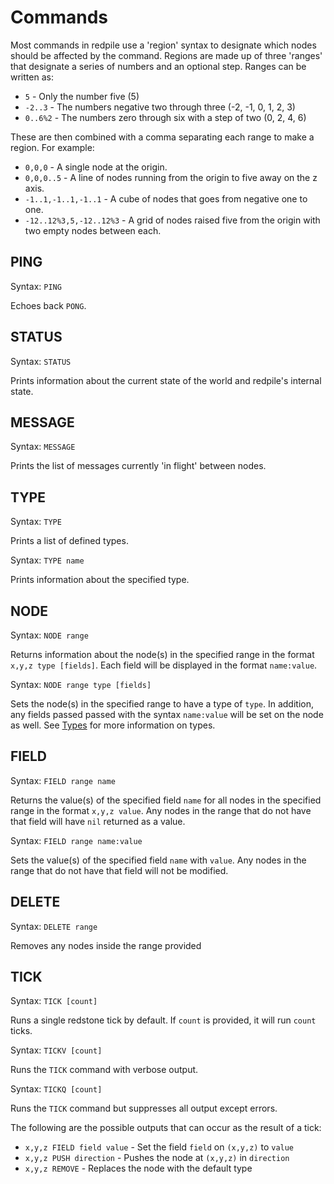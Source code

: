 Commands
========

Most commands in redpile use a 'region' syntax to designate which nodes should be affected by the command.
Regions are made up of three 'ranges' that designate a series of numbers and an optional step.
Ranges can be written as:

* `5` - Only the number five (5)
* `-2..3` - The numbers negative two through three (-2, -1, 0, 1, 2, 3)
* `0..6%2` - The numbers zero through six with a step of two (0, 2, 4, 6)

These are then combined with a comma separating each range to make a region.  For example:

* `0,0,0` - A single node at the origin.
* `0,0,0..5` - A line of nodes running from the origin to five away on the z axis.
* `-1..1,-1..1,-1..1` - A cube of nodes that goes from negative one to one.
* `-12..12%3,5,-12..12%3` - A grid of nodes raised five from the origin with two empty nodes between each.

PING
----

Syntax: `PING`

Echoes back `PONG`.

STATUS
------

Syntax: `STATUS`

Prints information about the current state of the world and redpile's internal state.

MESSAGE
--------

Syntax: `MESSAGE`

Prints the list of messages currently 'in flight' between nodes.

TYPE
----

Syntax: `TYPE`

Prints a list of defined types.

Syntax: `TYPE name`

Prints information about the specified type.

NODE
----

Syntax: `NODE range`

Returns information about the node(s) in the specified range in the format `x,y,z type [fields]`.
Each field will be displayed in the format `name:value`.

Syntax: `NODE range type [fields]`

Sets the node(s) in the specified range to have a type of `type`.
In addition, any fields passed passed with the syntax `name:value` will be set on the node as well.
See [Types](types.md) for more information on types.

FIELD
-----

Syntax: `FIELD range name`

Returns the value(s) of the specified field `name` for all nodes in the specified range in the format `x,y,z value`.
Any nodes in the range that do not have that field will have `nil` returned as a value.

Syntax: `FIELD range name:value`

Sets the value(s) of the specified field `name` with `value`.
Any nodes in the range that do not have that field will not be modified.

DELETE
------

Syntax: `DELETE range`

Removes any nodes inside the range provided

TICK
----

Syntax: `TICK [count]`

Runs a single redstone tick by default.
If `count` is provided, it will run `count` ticks.

Syntax: `TICKV [count]`

Runs the `TICK` command with verbose output.

Syntax: `TICKQ [count]`

Runs the `TICK` command but suppresses all output except errors.

The following are the possible outputs that can occur as the result of a tick:

* `x,y,z FIELD field value` - Set the field `field` on `(x,y,z)` to `value`
* `x,y,z PUSH direction` - Pushes the node at `(x,y,z)` in `direction`
* `x,y,z REMOVE` - Replaces the node with the default type

